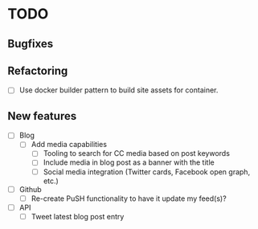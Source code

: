 # TODO

## Bugfixes

## Refactoring

- [ ] Use docker builder pattern to build site assets for container.

## New features

- [ ] Blog
  - [ ] Add media capabilities
    - [ ] Tooling to search for CC media based on post keywords
    - [ ] Include media in blog post as a banner with the title
    - [ ] Social media integration (Twitter cards, Facebook open graph, etc.)
- [ ] Github
  - [ ] Re-create PuSH functionality to have it update my feed(s)?
- [ ] API
  - [ ] Tweet latest blog post entry

